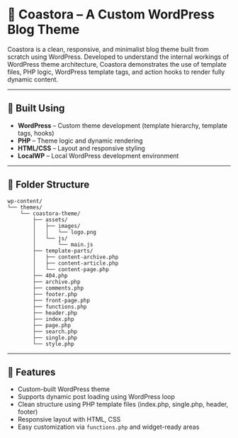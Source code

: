 # 🌊 Coastora – A Custom WordPress Blog Theme

Coastora is a clean, responsive, and minimalist blog theme built from scratch using WordPress. Developed to understand the internal workings of WordPress theme architecture, Coastora demonstrates the use of template files, PHP logic, WordPress template tags, and action hooks to render fully dynamic content.

---

## 🔧 Built Using

- **WordPress** – Custom theme development (template hierarchy, template tags, hooks)
- **PHP** – Theme logic and dynamic rendering
- **HTML/CSS** – Layout and responsive styling
- **LocalWP** – Local WordPress development environment

---

## 📂 Folder Structure
```
wp-content/
└── themes/
    └── coastora-theme/
        ├── assets/
        │   ├── images/
        │   │   └── logo.png
        │   └── js/
        │       └── main.js
        ├── template-parts/
        │   ├── content-archive.php
        │   ├── content-article.php
        │   └── content-page.php
        ├── 404.php
        ├── archive.php
        ├── comments.php
        ├── footer.php
        ├── front-page.php
        ├── functions.php
        ├── header.php
        ├── index.php
        ├── page.php
        ├── search.php
        ├── single.php
        └── style.php
```

---

## 🚀 Features

- Custom-built WordPress theme
- Supports dynamic post loading using WordPress loop
- Clean structure using PHP template files (index.php, single.php, header, footer)
- Responsive layout with HTML, CSS
- Easy customization via `functions.php` and widget-ready areas
